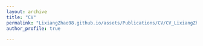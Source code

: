 ```yaml
---
layout: archive
title: "CV"
permalink: "LixiangZhao98.github.io/assets/Publications/CV/CV_LixiangZhao.pdf"
author_profile: true

---
```


